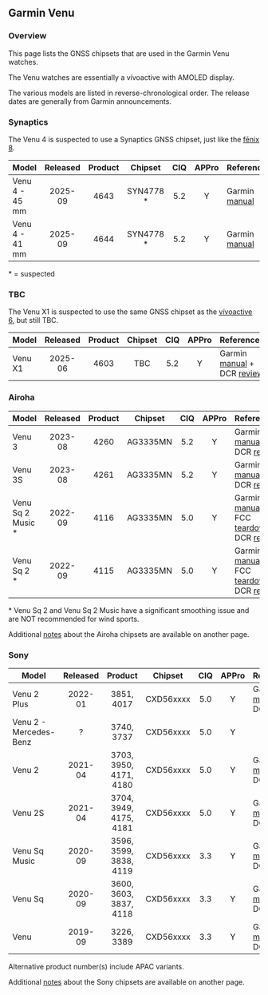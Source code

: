 ## Garmin Venu

### Overview

This page lists the GNSS chipsets that are used in the Garmin Venu watches.

The Venu watches are essentially a vívoactive with AMOLED display.

The various models are listed in reverse-chronological order. The release dates are generally from Garmin announcements.



### Synaptics

The Venu 4 is suspected to use a Synaptics GNSS chipset, just like the [fēnix 8](fenix.md).

| Model          | Released | Product |  Chipset   | CIQ  | APPro | References                                                   |
| -------------- | :------: | :-----: | :--------: | :--: | :---: | ------------------------------------------------------------ |
| Venu 4 - 45 mm | 2025-09  |  4643   | SYN4778 \* | 5.2  |   Y   | Garmin [manual](https://www8.garmin.com/manuals/webhelp/GUID-2CF5620C-E585-4E0A-9CC3-9565533EEE4D/EN-US/GUID-9AC5D40D-5CCE-4D21-B8C2-10A04B25E152.html) |
| Venu 4 - 41 mm | 2025-09  |  4644   | SYN4778 \* | 5.2  |   Y   | Garmin [manual](https://www8.garmin.com/manuals/webhelp/GUID-2CF5620C-E585-4E0A-9CC3-9565533EEE4D/EN-US/GUID-9AC5D40D-5CCE-4D21-B8C2-10A04B25E152.html) |

\* = suspected



### TBC

The Venu X1 is suspected to use the same GNSS chipset as the [vívoactive 6](vivoactive.md), but still TBC.

| Model   | Released | Product |  Chipset   | CIQ | APPro | References                                                   |
| ------- | :------: | :-----: | :--------: | :---: | :----: | ------------------------------------------------------------ |
| Venu X1 | 2025-06  |  4603   | TBC | 5.2 |   Y    | Garmin [manual](https://www8.garmin.com/manuals/webhelp/GUID-C144B465-A0C8-4FE9-AFE6-41A3FE3F1D9A/EN-US/GUID-9AC5D40D-5CCE-4D21-B8C2-10A04B25E152.html) + DCR [review](https://www.dcrainmaker.com/2025/06/garmin-venu-x1-details-hands-everything.html) |



### Airoha

| Model                       | Released   | Product | Chipset | CIQ | APPro | References |
| --------------------------- | :--------: | :--------: | :--------: | :--------: | :--------: | -------- |
| Venu 3          | 2023-08 |  4260   | AG3335MN | 5.2 | Y | Garmin [manual](https://www8.garmin.com/manuals-apac/webhelp/venu33s/EN-SG/GUID-220C5858-1518-4580-AEA8-EC0E2A523BFE-7277.html) + DCR [review](https://www.dcrainmaker.com/2023/08/garmin-venu-3-in-depth-review-more-sleep-analytics-power-meters-and-more.html) |
| Venu 3S | 2023-08 | 4261 | AG3335MN | 5.2 | Y | Garmin [manual](https://www8.garmin.com/manuals-apac/webhelp/venu33s/EN-SG/GUID-220C5858-1518-4580-AEA8-EC0E2A523BFE-7277.html) + DCR [review](https://www.dcrainmaker.com/2023/08/garmin-venu-3-in-depth-review-more-sleep-analytics-power-meters-and-more.html) |
| Venu Sq 2 Music \* | 2022-09  | 4116 | AG3335MN | 5.0 | Y | Garmin [manual](https://www8.garmin.com/manuals-apac/webhelp/venusq2/EN-SG/GUID-57C7FCDE-E149-4898-96F3-F5D53D177F00-4988.html) + FCC [teardown](https://fccid.io/IPH-04390/Internal-Photos/Internal-Photos-5930782) + DCR [review](https://www.dcrainmaker.com/2022/09/garmin-venu-sq-2-in-depth-review.html) |
| Venu Sq 2 \* | 2022-09 | 4115 | AG3335MN | 5.0 | Y | Garmin [manual](https://www8.garmin.com/manuals-apac/webhelp/venusq2/EN-SG/GUID-57C7FCDE-E149-4898-96F3-F5D53D177F00-4988.html) + FCC [teardown](https://fccid.io/IPH-A4390/Internal-Photos/Internal-Photos-5919154) + DCR [review](https://www.dcrainmaker.com/2022/09/garmin-venu-sq-2-in-depth-review.html) |

\* Venu Sq 2 and Venu Sq 2 Music have a significant smoothing issue and are NOT recommended for wind sports.

Additional [notes](../../../chipsets/airoha/devices.md) about the Airoha chipsets are available on another page.



### Sony

| Model                       | Released   | Product | Chipset | CIQ | APPro | References |
| --------------------------- | :--------: | :--------: | :--------: | :--------: | :--------: | -------- |
| Venu 2 Plus     | 2022-01  | 3851, 4017 | CXD56xxxx | 5.0 | Y | Garmin [manual](https://www8.garmin.com/manuals/webhelp/GUID-A17FE8AC-DA32-4494-ABD1-AD1A388CC0C0/EN-US/GUID-783E2C4A-85FB-4E82-946E-16003B9B599A.html) + DCR [review](https://www.dcrainmaker.com/2022/01/garmin-venu-2-plus-in-depth-review.html) |
| Venu 2 - Mercedes-Benz | ? | 3740, 3737 | CXD56xxxx | 5.0 | Y |  |
| Venu 2 | 2021-04 | 3703, 3950, 4171, 4180 | CXD56xxxx | 5.0 | Y | Garmin [manual](https://www8.garmin.com/manuals/webhelp/GUID-D93137A9-B374-4A24-8A4D-A66C9AC91265/EN-US/GUID-783E2C4A-85FB-4E82-946E-16003B9B599A.html) + DCR [review](https://www.dcrainmaker.com/2021/04/garmin-venu2-venu2s-smartwatch-review.html) |
| Venu 2S | 2021-04 | 3704, 3949, 4175, 4181 | CXD56xxxx | 5.0 | Y | Garmin [manual](https://www8.garmin.com/manuals/webhelp/GUID-D93137A9-B374-4A24-8A4D-A66C9AC91265/EN-US/GUID-783E2C4A-85FB-4E82-946E-16003B9B599A.html) + DCR [review](https://www.dcrainmaker.com/2021/04/garmin-venu2-venu2s-smartwatch-review.html) |
| Venu Sq Music | 2020-09 | 3596, 3599, 3838, 4119 | CXD56xxxx | 3.3 | Y | Garmin [manual](https://www8.garmin.com/manuals/webhelp/GUID-1C3C7630-B695-44C3-AF56-949C1D4889FB/EN-US/GUID-783E2C4A-85FB-4E82-946E-16003B9B599A.html) + DCR [review](https://www.dcrainmaker.com/2020/09/garmin-venu-sq-in-depth-review.html) |
| Venu Sq | 2020-09 | 3600, 3603, 3837, 4118 | CXD56xxxx | 3.3 | Y | Garmin [manual](https://www8.garmin.com/manuals/webhelp/GUID-1C3C7630-B695-44C3-AF56-949C1D4889FB/EN-US/GUID-783E2C4A-85FB-4E82-946E-16003B9B599A.html) + DCR [review](https://www.dcrainmaker.com/2020/09/garmin-venu-sq-in-depth-review.html) |
| Venu            | 2019-09  | 3226, 3389 | CXD56xxxx | 3.3 | Y | Garmin [manual](https://www8.garmin.com/manuals/webhelp/venu/EN-US/GUID-783E2C4A-85FB-4E82-946E-16003B9B599A.html) + DCR [review](https://www.dcrainmaker.com/2019/12/garmin-venu-smartwatch-sports-review.html) |

Alternative product number(s) include APAC variants.

Additional [notes](../../../chipsets/sony/devices.md) about the Sony chipsets are available on another page.

